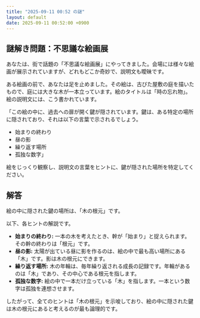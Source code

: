 ```yaml
---
title: "2025-09-11 00:52 の謎"
layout: default
date: 2025-09-11 00:52:00 +0900
---
```

## 謎解き問題：不思議な絵画展

あなたは、街で話題の「不思議な絵画展」にやってきました。会場には様々な絵画が展示されていますが、どれもどこか奇妙で、説明文も曖昧です。

ある絵画の前で、あなたは足を止めました。その絵は、古びた屋敷の庭を描いたもので、庭には大きな木が一本立っています。絵のタイトルは「時の忘れ物」。絵の説明文には、こう書かれています。

「この絵の中に、過去への扉が開く鍵が隠されています。鍵は、ある特定の場所に隠されており、それは以下の言葉で示されるでしょう。
- 始まりの終わり
- 昼の影
- 繰り返す場所
- 孤独な数字」

絵をじっくり観察し、説明文の言葉をヒントに、鍵が隠された場所を特定してください。

## 解答

絵の中に隠された鍵の場所は、「木の根元」です。

以下、各ヒントの解説です。

*   **始まりの終わり:** 一本の木を考えたとき、幹が「始まり」と捉えられます。その幹の終わりは「根元」です。
*   **昼の影:** 太陽が出ている昼に影を作るのは、絵の中で最も高い場所にある「木」です。影は木の根元にできます。
*   **繰り返す場所:** 木の年輪は、毎年繰り返される成長の記録です。年輪があるのは「木」であり、その中心である根元を指します。
*   **孤独な数字:** 絵の中で一本だけ立っている「木」を指します。一本という数字は孤独を連想させます。

したがって、全てのヒントは「木の根元」を示唆しており、絵の中に隠された鍵は木の根元にあると考えるのが最も論理的です。
